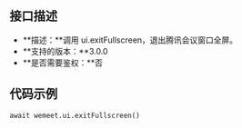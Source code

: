 ## 接口描述
- **描述：**调用 ui.exitFullscreen，退出腾讯会议窗口全屏。
- **支持的版本：**3.0.0
- **是否需要鉴权：**否


## 代码示例
```plaintext
await wemeet.ui.exitFullscreen()
```
